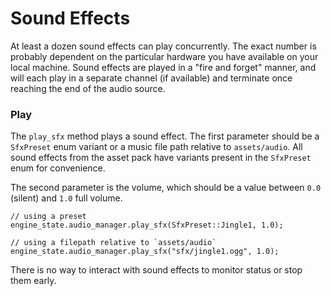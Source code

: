 # Sound Effects

At least a dozen sound effects can play concurrently. The exact number is probably dependent on the particular hardware you have available on your local machine. Sound effects are played in a "fire and forget" manner, and will each play in a separate channel (if available) and terminate once reaching the end of the audio source.

### Play

The `play_sfx` method plays a sound effect. The first parameter should be a `SfxPreset` enum variant or a music file path relative to `assets/audio`. All sound effects from the asset pack have variants present in the `SfxPreset` enum for convenience.

The second parameter is the volume, which should be a value between `0.0` (silent) and `1.0` full volume.

```rust,ignored
// using a preset
engine_state.audio_manager.play_sfx(SfxPreset::Jingle1, 1.0);

// using a filepath relative to `assets/audio`
engine_state.audio_manager.play_sfx("sfx/jingle1.ogg", 1.0);
```

There is no way to interact with sound effects to monitor status or stop them early.
